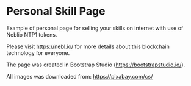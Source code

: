 # Personal Skill Page

Example of personal page for selling your skills on internet with use of Neblio NTP1 tokens.

Please visit https://nebl.io/ for more details about this blockchain technology for everyone. 

The page was created in Bootstrap Studio (https://bootstrapstudio.io/).

All images was downloaded from: https://pixabay.com/cs/


